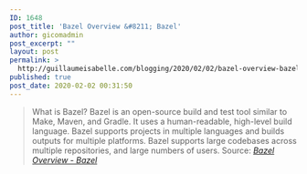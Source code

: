 ```yaml
---
ID: 1648
post_title: 'Bazel Overview &#8211; Bazel'
author: gicomadmin
post_excerpt: ""
layout: post
permalink: >
  http://guillaumeisabelle.com/blogging/2020/02/02/bazel-overview-bazel/
published: true
post_date: 2020-02-02 00:31:50
---
```

> What is Bazel? Bazel is an open-source build and test tool similar to Make, Maven, and Gradle. It uses a human-readable, high-level build language. Bazel supports projects in multiple languages and builds outputs for multiple platforms. Bazel supports large codebases across multiple repositories, and large numbers of users. Source: *[Bazel Overview - Bazel][1]*

 [1]: https://docs.bazel.build/versions/master/bazel-overview.html